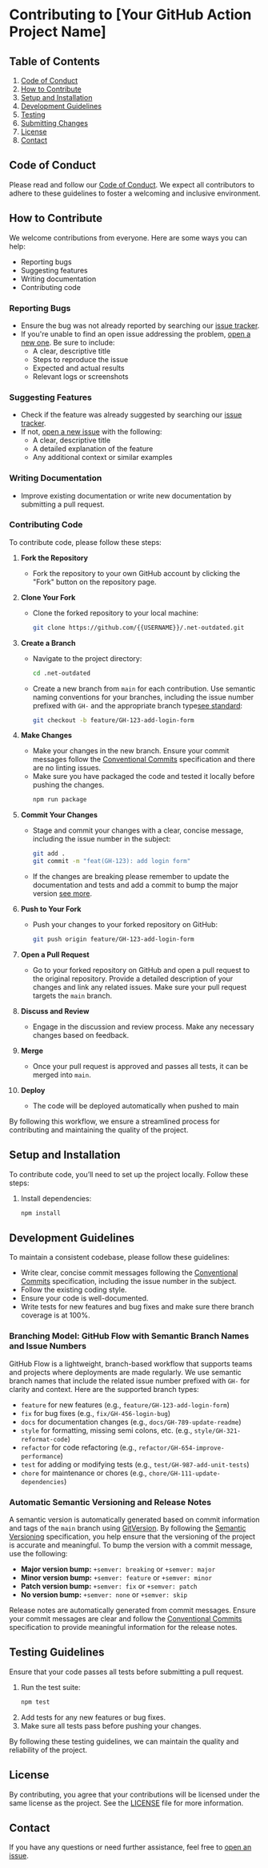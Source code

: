 # Contributing to [Your GitHub Action Project Name]

## Table of Contents
1. [Code of Conduct](#code-of-conduct)
2. [How to Contribute](#how-to-contribute)
3. [Setup and Installation](#setup-and-installation)
4. [Development Guidelines](#development-guidelines)
5. [Testing](#testing)
6. [Submitting Changes](#submitting-changes)
7. [License](#license)
8. [Contact](#contact)

## Code of Conduct
Please read and follow our [Code of Conduct](./CODE_OF_CONDUCT.md). We expect all contributors to adhere to these guidelines to foster a welcoming and inclusive environment.

## How to Contribute
We welcome contributions from everyone. Here are some ways you can help:
- Reporting bugs
- Suggesting features
- Writing documentation
- Contributing code

### Reporting Bugs
- Ensure the bug was not already reported by searching our [issue tracker](https://github.com/gavanlamb/.net-outdated/issues).
- If you're unable to find an open issue addressing the problem, [open a new one](https://github.com/gavanlamb/.net-outdated/issues/new). Be sure to include:
    - A clear, descriptive title
    - Steps to reproduce the issue
    - Expected and actual results
    - Relevant logs or screenshots

### Suggesting Features
- Check if the feature was already suggested by searching our [issue tracker](https://github.com/gavanlamb/.net-outdated/issues).
- If not, [open a new issue](https://github.com/gavanlamb/.net-outdated/issues/new) with the following:
    - A clear, descriptive title
    - A detailed explanation of the feature
    - Any additional context or similar examples

### Writing Documentation
- Improve existing documentation or write new documentation by submitting a pull request.

### Contributing Code
To contribute code, please follow these steps:

1. **Fork the Repository**
    - Fork the repository to your own GitHub account by clicking the "Fork" button on the repository page.

2. **Clone Your Fork**
    - Clone the forked repository to your local machine:
      ```bash
      git clone https://github.com/{{USERNAME}}/.net-outdated.git
      ```

3. **Create a Branch**
    - Navigate to the project directory:
      ```bash
      cd .net-outdated
      ```
    - Create a new branch from `main` for each contribution. Use semantic naming conventions for your branches, including the issue number prefixed with `GH-` and the appropriate branch type[see standard](#branching-model-github-flow-with-semantic-branch-names-and-issue-numbers):
      ```bash
      git checkout -b feature/GH-123-add-login-form
      ```

4. **Make Changes**
    - Make your changes in the new branch. Ensure your commit messages follow the [Conventional Commits](https://www.conventionalcommits.org/en/v1.0.0/) specification and there are no linting issues.
    - Make sure you have packaged the code and tested it locally before pushing the changes.
      ```bash
      npm run package
      ```

5. **Commit Your Changes**
    - Stage and commit your changes with a clear, concise message, including the issue number in the subject:
      ```bash
      git add .
      git commit -m "feat(GH-123): add login form"
      ```
    - If the changes are breaking please remember to update the documentation and tests and add a commit to bump the major version [see more](automatic-semantic-versioning-and-release-notes).

6. **Push to Your Fork**
    - Push your changes to your forked repository on GitHub:
      ```bash
      git push origin feature/GH-123-add-login-form
      ```

7. **Open a Pull Request**
    - Go to your forked repository on GitHub and open a pull request to the original repository. Provide a detailed description of your changes and link any related issues. Make sure your pull request targets the `main` branch.

8. **Discuss and Review**
    - Engage in the discussion and review process. Make any necessary changes based on feedback.

9. **Merge**
    - Once your pull request is approved and passes all tests, it can be merged into `main`.

10. **Deploy**
    - The code will be deployed automatically when pushed to main

By following this workflow, we ensure a streamlined process for contributing and maintaining the quality of the project.

## Setup and Installation
To contribute code, you’ll need to set up the project locally. Follow these steps:

1. Install dependencies:
   ```bash
   npm install
   ```

## Development Guidelines
To maintain a consistent codebase, please follow these guidelines:

- Write clear, concise commit messages following the [Conventional Commits](https://www.conventionalcommits.org/en/v1.0.0/) specification, including the issue number in the subject.
- Follow the existing coding style.
- Ensure your code is well-documented.
- Write tests for new features and bug fixes and make sure there branch coverage is at 100%.

### Branching Model: GitHub Flow with Semantic Branch Names and Issue Numbers
GitHub Flow is a lightweight, branch-based workflow that supports teams and projects where deployments are made regularly. We use semantic branch names that include the related issue number prefixed with `GH-` for clarity and context. Here are the supported branch types:

- `feature` for new features (e.g., `feature/GH-123-add-login-form`)
- `fix` for bug fixes (e.g., `fix/GH-456-login-bug`)
- `docs` for documentation changes (e.g., `docs/GH-789-update-readme`)
- `style` for formatting, missing semi colons, etc. (e.g., `style/GH-321-reformat-code`)
- `refactor` for code refactoring (e.g., `refactor/GH-654-improve-performance`)
- `test` for adding or modifying tests (e.g., `test/GH-987-add-unit-tests`)
- `chore` for maintenance or chores (e.g., `chore/GH-111-update-dependencies`)

### Automatic Semantic Versioning and Release Notes
A semantic version is automatically generated based on commit information and tags of the `main` branch using [GitVersion](https://gitversion.net/). By following the [Semantic Versioning](https://semver.org/) specification, you help ensure that the versioning of the project is accurate and meaningful. To bump the version with a commit message, use the following:

- **Major version bump:** `+semver: breaking` or `+semver: major`
- **Minor version bump:** `+semver: feature` or `+semver: minor`
- **Patch version bump:** `+semver: fix` or `+semver: patch`
- **No version bump:** `+semver: none` or `+semver: skip`

Release notes are automatically generated from commit messages. Ensure your commit messages are clear and follow the [Conventional Commits](https://www.conventionalcommits.org/en/v1.0.0/) specification to provide meaningful information for the release notes.

## Testing Guidelines
Ensure that your code passes all tests before submitting a pull request.

1. Run the test suite:
   ```bash
   npm test
   ```
2. Add tests for any new features or bug fixes.
3. Make sure all tests pass before pushing your changes.

By following these testing guidelines, we can maintain the quality and reliability of the project.

## License
By contributing, you agree that your contributions will be licensed under the same license as the project. See the [LICENSE](./LICENSE) file for more information.

## Contact
If you have any questions or need further assistance, feel free to [open an issue](https://github.com/gavanlamb/.net-outdated/issues/new).
